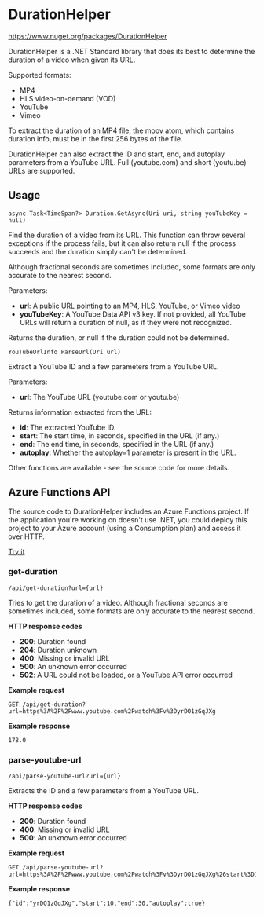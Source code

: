 # DurationHelper

https://www.nuget.org/packages/DurationHelper

DurationHelper is a .NET Standard library that does its best to determine the duration of a video when given its URL.

Supported formats:

* MP4
* HLS video-on-demand (VOD)
* YouTube
* Vimeo

To extract the duration of an MP4 file, the moov atom, which contains duration info, must be in the first 256 bytes of the file.

DurationHelper can also extract the ID and start, end, and autoplay parameters from a YouTube URL. Full (youtube.com) and short (youtu.be) URLs are supported.

## Usage

    async Task<TimeSpan?> Duration.GetAsync(Uri uri, string youTubeKey = null)

Find the duration of a video from its URL. This function can throw several exceptions if the process fails, but it can also return null if the process succeeds and the duration simply can't be determined.

Although fractional seconds are sometimes included, some formats are only accurate to the nearest second.

Parameters:

* **url**: A public URL pointing to an MP4, HLS, YouTube, or Vimeo video
* **youTubeKey**: A YouTube Data API v3 key. If not provided, all YouTube URLs will return a duration of null, as if they were not recognized.

Returns the duration, or null if the duration could not be determined.

    YouTubeUrlInfo ParseUrl(Uri url)

Extract a YouTube ID and a few parameters from a YouTube URL.

Parameters:

* **url**: The YouTube URL (youtube.com or youtu.be)

Returns information extracted from the URL:

* **id**: The extracted YouTube ID.
* **start**: The start time, in seconds, specified in the URL (if any.)
* **end**: The end time, in seconds, specified in the URL (if any.)
* **autoplay**: Whether the autoplay=1 parameter is present in the URL.

Other functions are available - see the source code for more details.

## Azure Functions API

The source code to DurationHelper includes an Azure Functions project. If the application you're working on doesn't use .NET, you could deploy this project to your Azure account (using a Consumption plan) and access it over HTTP.

[Try it](https://www.lakora.us/DurationHelper/api.html)

### get-duration

    /api/get-duration?url={url}

Tries to get the duration of a video. Although fractional seconds are sometimes included, some formats are only accurate to the nearest second.

**HTTP response codes**

* **200**: Duration found
* **204**: Duration unknown
* **400**: Missing or invalid URL
* **500**: An unknown error occurred
* **502**: A URL could not be loaded, or a YouTube API error occurred

**Example request**

    GET /api/get-duration?url=https%3A%2F%2Fwww.youtube.com%2Fwatch%3Fv%3DyrDO1zGqJXg

**Example response**

    178.0

### parse-youtube-url

    /api/parse-youtube-url?url={url}

Extracts the ID and a few parameters from a YouTube URL.

**HTTP response codes**

* **200**: Duration found
* **400**: Missing or invalid URL
* **500**: An unknown error occurred

**Example request**

    GET /api/parse-youtube-url?url=https%3A%2F%2Fwww.youtube.com%2Fwatch%3Fv%3DyrDO1zGqJXg%26start%3D10%26end%3D30%26autoplay%3D1

**Example response**

    {"id":"yrDO1zGqJXg","start":10,"end":30,"autoplay":true}
